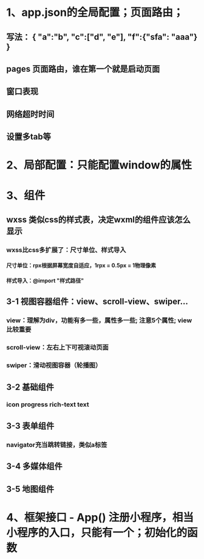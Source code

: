 # 1、app.json的全局配置；页面路由；
## 写法： { "a":"b", "c":["d", "e"], "f":{"sfa": "aaa"} }
## pages 页面路由，谁在第一个就是启动页面
## 窗口表现
## 网络超时时间
## 设置多tab等

# 2、局部配置：只能配置window的属性

# 3、组件
## wxss 类似css的样式表，决定wxml的组件应该怎么显示
### wxss比css多扩展了：尺寸单位、样式导入
#### 尺寸单位：rpx根据屏幕宽度自适应，1rpx = 0.5px = 1物理像素
#### 样式导入：@import "样式路径"

## 3-1 视图容器组件：view、scroll-view、swiper...
### view：理解为div，功能有多一些，属性多一些; 注意5个属性; view比较重要
### scroll-view：左右上下可视滚动页面
### swiper：滑动视图容器（轮播图）

## 3-2 基础组件
### icon progress rich-text text

## 3-3 表单组件
### navigator充当跳转链接，类似a标签

## 3-4 多媒体组件

## 3-5 地图组件

# 4、框架接口 - App() 注册小程序，相当小程序的入口，只能有一个；初始化的函数
























